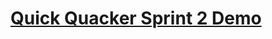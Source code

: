 # [Quick Quacker Sprint 2 Demo](https://drive.google.com/file/d/14YTKqjjomS3V5mj7S5YM-IImiZJN1QaY/view?usp=sharing)
